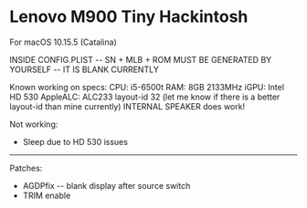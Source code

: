 # Lenovo M900 Tiny Hackintosh 

For macOS 10.15.5 (Catalina)

INSIDE CONFIG.PLIST -- SN + MLB + ROM MUST BE GENERATED BY YOURSELF -- IT IS BLANK CURRENTLY

Known working on specs:
CPU: i5-6500t
RAM: 8GB 2133MHz
iGPU: Intel HD 530
AppleALC: ALC233 layout-id 32 (let me know if there is a better layout-id than mine currently)
          INTERNAL SPEAKER does work!

Not working:
- Sleep due to HD 530 issues

---------------------------
Patches:
- AGDPfix -- blank display after source switch
- TRIM enable

